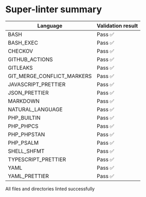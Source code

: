 # Super-linter summary

| Language                   | Validation result |
| -------------------------- | ----------------- |
| BASH                       | Pass ✅           |
| BASH_EXEC                  | Pass ✅           |
| CHECKOV                    | Pass ✅           |
| GITHUB_ACTIONS             | Pass ✅           |
| GITLEAKS                   | Pass ✅           |
| GIT_MERGE_CONFLICT_MARKERS | Pass ✅           |
| JAVASCRIPT_PRETTIER        | Pass ✅           |
| JSON_PRETTIER              | Pass ✅           |
| MARKDOWN                   | Pass ✅           |
| NATURAL_LANGUAGE           | Pass ✅           |
| PHP_BUILTIN                | Pass ✅           |
| PHP_PHPCS                  | Pass ✅           |
| PHP_PHPSTAN                | Pass ✅           |
| PHP_PSALM                  | Pass ✅           |
| SHELL_SHFMT                | Pass ✅           |
| TYPESCRIPT_PRETTIER        | Pass ✅           |
| YAML                       | Pass ✅           |
| YAML_PRETTIER              | Pass ✅           |

All files and directories linted successfully

